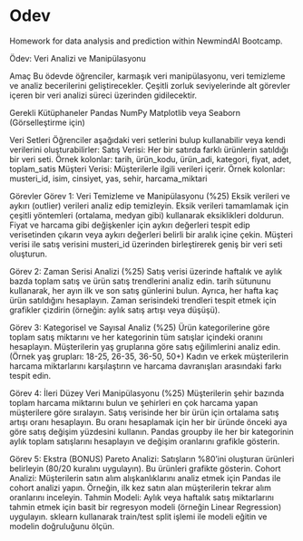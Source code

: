 # Odev
Homework for data analysis and prediction within NewmindAI Bootcamp.

Ödev: Veri Analizi ve Manipülasyonu

Amaç
Bu ödevde öğrenciler, karmaşık veri manipülasyonu, veri temizleme ve analiz becerilerini geliştirecekler. Çeşitli zorluk seviyelerinde alt görevler içeren bir veri analizi süreci üzerinden gidilecektir.

Gerekli Kütüphaneler
Pandas
NumPy
Matplotlib veya Seaborn (Görselleştirme için)

Veri Setleri
Öğrenciler aşağıdaki veri setlerini bulup kullanabilir veya kendi verilerini oluşturabilirler:
Satış Verisi: Her bir satırda farklı ürünlerin satıldığı bir veri seti.
Örnek kolonlar: tarih, ürün_kodu, ürün_adi, kategori, fiyat, adet, toplam_satis
Müşteri Verisi: Müşterilerle ilgili verileri içerir.
Örnek kolonlar: musteri_id, isim, cinsiyet, yas, sehir, harcama_miktari

Görevler
Görev 1: Veri Temizleme ve Manipülasyonu (%25)
Eksik verileri ve aykırı (outlier) verileri analiz edip temizleyin. Eksik verileri tamamlamak için çeşitli yöntemleri (ortalama, medyan gibi) kullanarak eksiklikleri doldurun.
Fiyat ve harcama gibi değişkenler için aykırı değerleri tespit edip verisetinden çıkarın veya aykırı değerleri belirli bir aralık içine çekin.
Müşteri verisi ile satış verisini musteri_id üzerinden birleştirerek geniş bir veri seti oluşturun.

Görev 2: Zaman Serisi Analizi (%25)
Satış verisi üzerinde haftalık ve aylık bazda toplam satış ve ürün satış trendlerini analiz edin.
tarih sütununu kullanarak, her ayın ilk ve son satış günlerini bulun. Ayrıca, her hafta kaç ürün satıldığını hesaplayın.
Zaman serisindeki trendleri tespit etmek için grafikler çizdirin (örneğin: aylık satış artışı veya düşüşü).

Görev 3: Kategorisel ve Sayısal Analiz (%25)
Ürün kategorilerine göre toplam satış miktarını ve her kategorinin tüm satışlar içindeki oranını hesaplayın.
Müşterilerin yaş gruplarına göre satış eğilimlerini analiz edin. (Örnek yaş grupları: 18-25, 26-35, 36-50, 50+)
Kadın ve erkek müşterilerin harcama miktarlarını karşılaştırın ve harcama davranışları arasındaki farkı tespit edin.

Görev 4: İleri Düzey Veri Manipülasyonu (%25)
Müşterilerin şehir bazında toplam harcama miktarını bulun ve şehirleri en çok harcama yapan müşterilere göre sıralayın.
Satış verisinde her bir ürün için ortalama satış artışı oranı hesaplayın. Bu oranı hesaplamak için her bir üründe önceki aya göre satış değişim yüzdesini kullanın.
Pandas groupby ile her bir kategorinin aylık toplam satışlarını hesaplayın ve değişim oranlarını grafikle gösterin.

Görev 5: Ekstra (BONUS)
Pareto Analizi: Satışların %80’ini oluşturan ürünleri belirleyin (80/20 kuralını uygulayın). Bu ürünleri grafikte gösterin.
Cohort Analizi: Müşterilerin satın alım alışkanlıklarını analiz etmek için Pandas ile cohort analizi yapın. Örneğin, ilk kez satın alan müşterilerin tekrar alım oranlarını inceleyin.
Tahmin Modeli: Aylık veya haftalık satış miktarlarını tahmin etmek için basit bir regresyon modeli (örneğin Linear Regression) uygulayın. sklearn kullanarak train/test split işlemi ile modeli eğitin ve modelin doğruluğunu ölçün.
